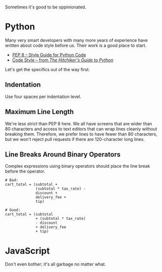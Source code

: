 <!-- TITLE: Coding Guidelines -->

Sometimes it's good to be oppinionated.
# Python
Many very smart developers with many more years of experience have written about code style before us.
Their work is a good place to start.

- [PEP 8 – Style Guide for Python Code][pep8]
- [Code Style – from *The Hitchiker's Guide to Python*][hhgp]

Let's get the specifics out of the way first.

## Indentation
Use four spaces per indentation level.

## Maximum Line Length
We're less strict than PEP 8 here.
We all have screens that are wider than 80 characters and access to text editors that can wrap lines cleanly without breaking them.
Therefore, we prefer lines to have fewer than 80 characters, but we won't reject pull requests if there are 120-character long lines.

## Line Breaks Around Binary Operators
Complex expressions using binary operators should place the line break before the operator.

```
# Bad: 
cart_total = (subtotal +
              (subtotal * tax_rate) -
              discount +
              delivery_fee +
              tip)
```

```
# Good:
cart_total = (subtotal
              + (subtotal * tax_rate)
              - discount
              + delivery_fee
              + tip)
```

[pep8]: https://www.python.org/dev/peps/pep-0008/
[hhgp]: http://docs.python-guide.org/en/latest/writing/style/

# JavaScript
Don't even bother; it's all garbage no matter what.